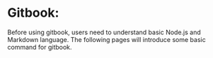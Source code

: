 # Gitbook:
Before using gitbook, users need to understand basic Node.js and Markdown language. The following pages will introduce some basic command for gitbook.
